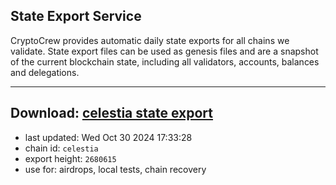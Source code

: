 ## State Export Service
CryptoCrew provides automatic daily state exports for all chains we validate. State export files can be used as genesis files and are a snapshot of the current blockchain state, including all validators, accounts, balances and delegations.

---
**Download: [celestia state export](https://dl-eu2.ccvalidators.com/SERVICE/celestia/celestia_export_2680615.json)**
---

- last updated: Wed Oct 30 2024 17:33:28
- chain id: `celestia`
- export height: `2680615`
- use for: airdrops, local tests, chain recovery

